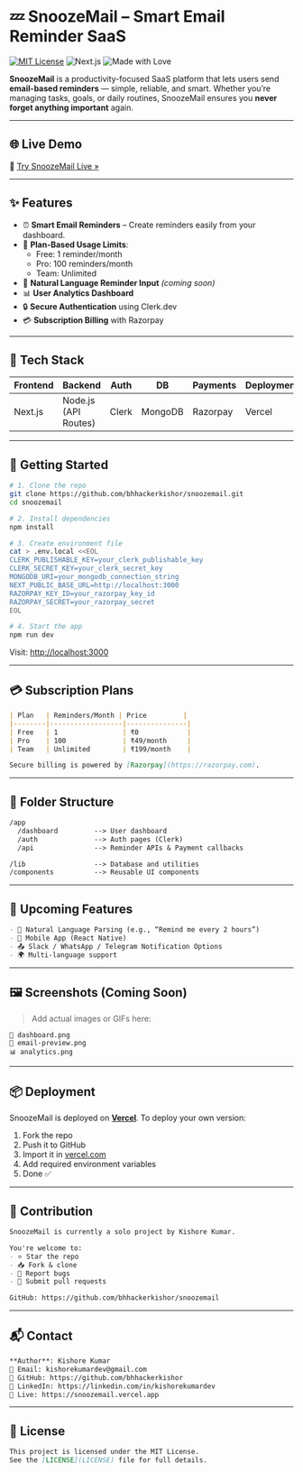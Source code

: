 # 💤 SnoozeMail – Smart Email Reminder SaaS

[![MIT License](https://img.shields.io/badge/license-MIT-green.svg)](LICENSE)
![Next.js](https://img.shields.io/badge/Built_with-Next.js-blue.svg)
![Made with Love](https://img.shields.io/badge/Made%20with-%E2%9D%A4-red)

**SnoozeMail** is a productivity-focused SaaS platform that lets users send **email-based reminders** — simple, reliable, and smart. Whether you’re managing tasks, goals, or daily routines, SnoozeMail ensures you **never forget anything important** again.

---

## 🌐 Live Demo

🔗 [Try SnoozeMail Live »](https://snoozemail.vercel.app)

---

## ✨ Features

- ⏰ **Smart Email Reminders** – Create reminders easily from your dashboard.
- 📅 **Plan-Based Usage Limits**:
  - Free: 1 reminder/month
  - Pro: 100 reminders/month
  - Team: Unlimited
- 🧠 **Natural Language Reminder Input** *(coming soon)*
- 📊 **User Analytics Dashboard**
- 🔒 **Secure Authentication** using Clerk.dev
- 💳 **Subscription Billing** with Razorpay

---

## 🧰 Tech Stack

| Frontend | Backend | Auth | DB | Payments | Deployment |
|----------|---------|------|----|----------|------------|
| Next.js  | Node.js (API Routes) | Clerk | MongoDB | Razorpay | Vercel |

---

## 🚀 Getting Started

```bash
# 1. Clone the repo
git clone https://github.com/bhhackerkishor/snoozemail.git
cd snoozemail

# 2. Install dependencies
npm install

# 3. Create environment file
cat > .env.local <<EOL
CLERK_PUBLISHABLE_KEY=your_clerk_publishable_key
CLERK_SECRET_KEY=your_clerk_secret_key
MONGODB_URI=your_mongodb_connection_string
NEXT_PUBLIC_BASE_URL=http://localhost:3000
RAZORPAY_KEY_ID=your_razorpay_key_id
RAZORPAY_SECRET=your_razorpay_secret
EOL

# 4. Start the app
npm run dev
```

Visit: [http://localhost:3000](http://localhost:3000)

---

## 💳 Subscription Plans

```markdown
| Plan   | Reminders/Month | Price         |
|--------|------------------|---------------|
| Free   | 1                | ₹0            |
| Pro    | 100              | ₹49/month     |
| Team   | Unlimited        | ₹199/month    |

Secure billing is powered by [Razorpay](https://razorpay.com).
```

---

## 📁 Folder Structure

```markdown
/app
  /dashboard         --> User dashboard
  /auth              --> Auth pages (Clerk)
  /api               --> Reminder APIs & Payment callbacks

/lib                 --> Database and utilities
/components          --> Reusable UI components
```

---

## 🔮 Upcoming Features

```markdown
- 🧠 Natural Language Parsing (e.g., “Remind me every 2 hours”)
- 📱 Mobile App (React Native)
- 📤 Slack / WhatsApp / Telegram Notification Options
- 🌍 Multi-language support
```

---

## 🖼 Screenshots (Coming Soon)

> Add actual images or GIFs here:

```
📸 dashboard.png
📧 email-preview.png
📊 analytics.png
```

---

## 📦 Deployment

SnoozeMail is deployed on **[Vercel](https://vercel.com/)**. To deploy your own version:

1. Fork the repo
2. Push it to GitHub
3. Import it in [vercel.com](https://vercel.com/new)
4. Add required environment variables
5. Done ✅

---

## 🤝 Contribution

```markdown
SnoozeMail is currently a solo project by Kishore Kumar.

You're welcome to:
- ⭐ Star the repo
- 📥 Fork & clone
- 🐛 Report bugs
- 🚀 Submit pull requests

GitHub: https://github.com/bhhackerkishor/snoozemail
```

---

## 📬 Contact

```markdown
**Author**: Kishore Kumar  
📧 Email: kishorekumardev@gmail.com  
🔗 GitHub: https://github.com/bhhackerkishor  
🔗 LinkedIn: https://linkedin.com/in/kishorekumardev  
🔗 Live: https://snoozemail.vercel.app
```

---

## 📄 License

```markdown
This project is licensed under the MIT License.  
See the [LICENSE](LICENSE) file for full details.
```
